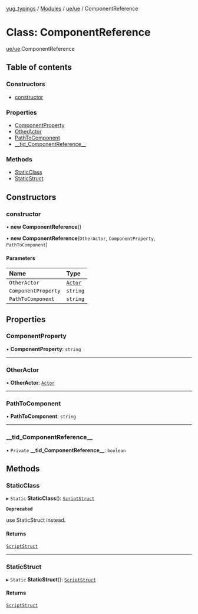 [yug_typings](../README.md) / [Modules](../modules.md) / [ue/ue](../modules/ue_ue.md) / ComponentReference

# Class: ComponentReference

[ue/ue](../modules/ue_ue.md).ComponentReference

## Table of contents

### Constructors

- [constructor](ue_ue.ComponentReference.md#constructor)

### Properties

- [ComponentProperty](ue_ue.ComponentReference.md#componentproperty)
- [OtherActor](ue_ue.ComponentReference.md#otheractor)
- [PathToComponent](ue_ue.ComponentReference.md#pathtocomponent)
- [\_\_tid\_ComponentReference\_\_](ue_ue.ComponentReference.md#__tid_componentreference__)

### Methods

- [StaticClass](ue_ue.ComponentReference.md#staticclass)
- [StaticStruct](ue_ue.ComponentReference.md#staticstruct)

## Constructors

### constructor

• **new ComponentReference**()

• **new ComponentReference**(`OtherActor`, `ComponentProperty`, `PathToComponent`)

#### Parameters

| Name | Type |
| :------ | :------ |
| `OtherActor` | [`Actor`](ue_ue.Actor.md) |
| `ComponentProperty` | `string` |
| `PathToComponent` | `string` |

## Properties

### ComponentProperty

• **ComponentProperty**: `string`

___

### OtherActor

• **OtherActor**: [`Actor`](ue_ue.Actor.md)

___

### PathToComponent

• **PathToComponent**: `string`

___

### \_\_tid\_ComponentReference\_\_

• `Private` **\_\_tid\_ComponentReference\_\_**: `boolean`

## Methods

### StaticClass

▸ `Static` **StaticClass**(): [`ScriptStruct`](ue_ue.ScriptStruct.md)

**`Deprecated`**

use StaticStruct instead.

#### Returns

[`ScriptStruct`](ue_ue.ScriptStruct.md)

___

### StaticStruct

▸ `Static` **StaticStruct**(): [`ScriptStruct`](ue_ue.ScriptStruct.md)

#### Returns

[`ScriptStruct`](ue_ue.ScriptStruct.md)
